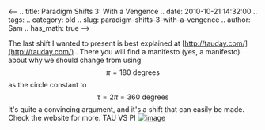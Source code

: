 <--
.. title: Paradigm Shifts 3: With a Vengence
.. date: 2010-10-21 14:32:00
.. tags: 
.. category: old
.. slug: paradigm-shifts-3-with-a-vengence
.. author: Sam
.. has_math: true
-->


The last shift I wanted to present is best explained at
[http://tauday.com/](http://tauday.com/) . There you will find a
manifesto (yes, a manifesto) about why we should change from using $$
\pi = \text{180 degrees} $$ as the circle constant to $$ \tau = 2
\pi = \text{360 degrees} $$ It's quite a convincing argument, and it's
a shift that can easily be made. Check the website for more. TAU VS PI
[![image](http://tauday.com/images/figures/tau-angles.png)](http://tauday.com/images/figures/tau-angles.png)
